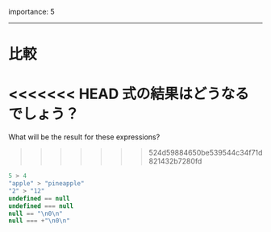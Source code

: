 importance: 5

---

# 比較

<<<<<<< HEAD
式の結果はどうなるでしょう？
=======
What will be the result for these expressions?
>>>>>>> 524d59884650be539544c34f71d821432b7280fd

```js no-beautify
5 > 4
"apple" > "pineapple"
"2" > "12"
undefined == null
undefined === null
null == "\n0\n"
null === +"\n0\n"
```
